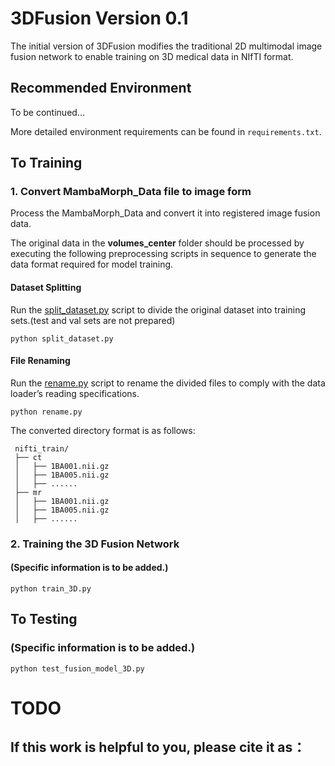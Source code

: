 # 3DFusion Version 0.1

The initial version of 3DFusion modifies the traditional 2D multimodal image fusion network to enable training on 3D medical data in NIfTI format.


## Recommended Environment

To be continued...

More detailed environment requirements can be found in ```requirements.txt```. 

## To Training

### 1. Convert MambaMorph_Data file to image form

Process the MambaMorph_Data and convert it into registered image fusion data.

The original data in the **volumes_center** folder should be processed by executing the following preprocessing scripts in sequence to generate the data format required for model training.

#### Dataset Splitting

Run the [split_dataset.py](https://github.com/Intelligent-Detection-611/3DFusion/blob/main/utils/split_dataset.py) script to divide the original dataset into training sets.(test and val sets are not prepared)

```shell
python split_dataset.py 
```

#### File Renaming

Run the [rename.py](https://github.com/Intelligent-Detection-611/3DFusion/blob/main/utils/rename.py) script to rename the divided files to comply with the data loader’s reading specifications.

```shell
python rename.py
```

The converted directory format is as follows:
```shell
 nifti_train/
 ├── ct
 │   ├── 1BA001.nii.gz
 │   ├── 1BA005.nii.gz
 │   ├── ......
 ├── mr
 │   ├── 1BA001.nii.gz
 │   ├── 1BA005.nii.gz
 │   ├── ......
```

### 2. Training the 3D Fusion Network
#### (Specific information is to be added.)
```shell
python train_3D.py
```

## To Testing
### (Specific information is to be added.)
```shell
python test_fusion_model_3D.py 
```

# TODO


## If this work is helpful to you, please cite it as：
```

```
